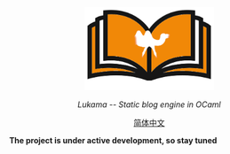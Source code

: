 <div align="center">

<img src="./.github/logo.png" height="150px">

<i> Lukama -- Static blog engine in OCaml </i>

[简体中文](./README-zh.md)

</div>

__The project is under active development, so stay tuned__
